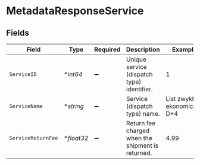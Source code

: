 # MetadataResponseService


## Fields

| Field                                             | Type                                              | Required                                          | Description                                       | Example                                           |
| ------------------------------------------------- | ------------------------------------------------- | ------------------------------------------------- | ------------------------------------------------- | ------------------------------------------------- |
| `ServiceID`                                       | **int64*                                          | :heavy_minus_sign:                                | Unique service (dispatch type) identifier.        | 1                                                 |
| `ServiceName`                                     | **string*                                         | :heavy_minus_sign:                                | Service (dispatch type) name.                     | List zwykły ekonomiczny D+4                       |
| `ServiceReturnFee`                                | **float32*                                        | :heavy_minus_sign:                                | Return fee charged when the shipment is returned. | 4.99                                              |